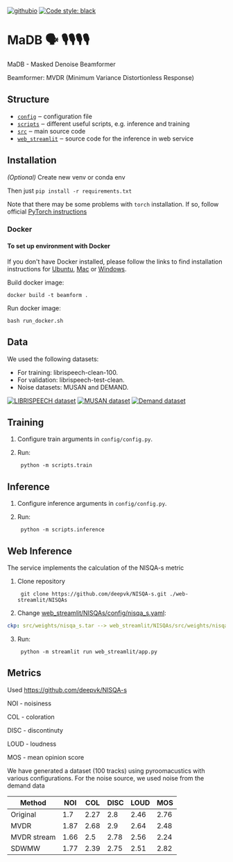  [![githubio](https://img.shields.io/badge/GitHub.io-Audio_Samples-blue?logo=Github&style=flat-square)](https://maks00170.github.io/beam_github_page/)
[![Code style: black](https://img.shields.io/badge/code%20style-black-000000.svg)](https://github.com/psf/black)

# MaDB 🗣  🎙️🎙️🎙️🎙️
MaDB - Masked Denoise Beamformer

Beamformer: MVDR (Minimum Variance Distortionless Response)

## Structure
- [`config`](./config) ‒ configuration file
- [`scripts`](./scripts) ‒ different useful scripts, e.g. inference and training
- [`src`](./src) ‒ main source code
- [`web_streamlit`](./web_streamlit) ‒ source code for the inference in web service

## Installation

_(Optional)_ Create new venv or conda env

Then just `pip install -r requirements.txt`

Note that there may be some problems with `torch` installation. If so, follow official [PyTorch instructions](https://pytorch.org/get-started/locally/)
### Docker
#### To set up environment with Docker

If you don't have Docker installed, please follow the links to find installation instructions for [Ubuntu](https://docs.docker.com/desktop/install/linux-install/), [Mac](https://docs.docker.com/desktop/install/mac-install/) or [Windows](https://docs.docker.com/desktop/install/windows-install/).

Build docker image:

    docker build -t beamform .

Run docker image:

    bash run_docker.sh

## Data
We used the following datasets:
* For training: librispeech-clean-100.
* For validation: librispeech-test-clean.
* Noise datasets: MUSAN and DEMAND.

[![LIBRISPEECH dataset](https://img.shields.io/badge/LIBRISPEECH%20-E0FFFF)](https://www.openslr.org/12)
[![MUSAN dataset](https://img.shields.io/badge/MUSAN%20-4169E1)](https://www.openslr.org/17/)
[![Demand dataset](https://img.shields.io/badge/Demand%20-CD5C5C)](https://www.kaggle.com/datasets/chrisfilo/demand)

## Training
1. Configure train arguments in `config/config.py`.
2. Run:      

        python -m scripts.train

## Inference
1. Configure inference arguments in `config/config.py`.
2. Run: 
 
        python -m scripts.inference
      
## Web Inference
The service implements the calculation of the NISQA-s metric
1. Clone repository

        git clone https://github.com/deepvk/NISQA-s.git ./web-streamlit/NISQAs

2. Change [web_streamlit/NISQAs/config/nisqa_s.yaml](/web_streamlit/NISQAs/config/nisqa_s.yaml#L72):  

``` yaml
ckp: src/weights/nisqa_s.tar --> web_streamlit/NISQAs/src/weights/nisqa_s.tar
```

3. Run: 

        python -m streamlit run web_streamlit/app.py

## Metrics
Used https://github.com/deepvk/NISQA-s

NOI - noisiness

COL - coloration

DISC - discontinuty

LOUD - loudness

MOS - mean opinion score


We have generated a dataset (100 tracks) using pyroomacustics with various configurations. 
For the noise source, we used noise from the demand data

| Method | NOI | COL | DISC | LOUD | MOS |
|-------------|-----|-----|-----|-----|-----|
| Original    | 1.7  | 2.27 | 2.8  | 2.46 | 2.76 |
| MVDR        | 1.87 | 2.68 | 2.9  | 2.64 | 2.48 |
| MVDR stream | 1.66 | 2.5  | 2.78 | 2.56 | 2.24 |
| SDWMW       | 1.77 | 2.39 | 2.75 | 2.51 | 2.82 |